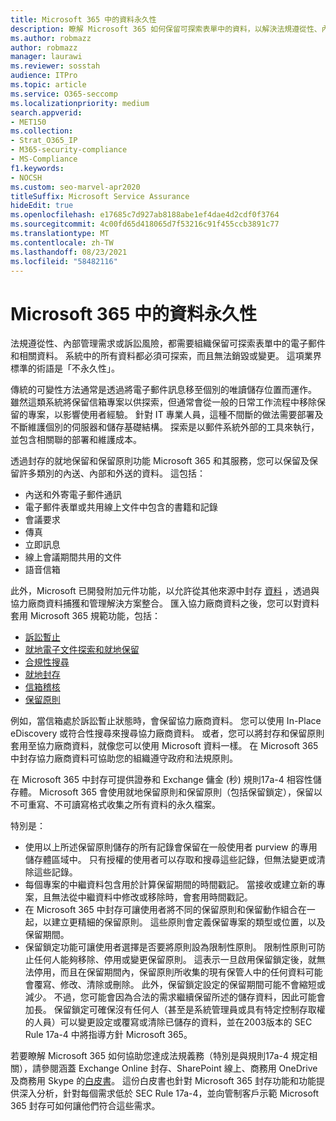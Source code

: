 ```yaml
---
title: Microsoft 365 中的資料永久性
description: 瞭解 Microsoft 365 如何保留可探索表單中的資料，以解決法規遵從性、內部管理需求和訴訟風險。
ms.author: robmazz
author: robmazz
manager: laurawi
ms.reviewer: sosstah
audience: ITPro
ms.topic: article
ms.service: O365-seccomp
ms.localizationpriority: medium
search.appverid:
- MET150
ms.collection:
- Strat_O365_IP
- M365-security-compliance
- MS-Compliance
f1.keywords:
- NOCSH
ms.custom: seo-marvel-apr2020
titleSuffix: Microsoft Service Assurance
hideEdit: true
ms.openlocfilehash: e17685c7d927ab8188abe1ef4dae4d2cdf0f3764
ms.sourcegitcommit: 4c00fd65d418065d7f53216c91f455ccb3891c77
ms.translationtype: MT
ms.contentlocale: zh-TW
ms.lasthandoff: 08/23/2021
ms.locfileid: "58482116"
---
```

# <a name="data-immutability-in-microsoft-365"></a>Microsoft 365 中的資料永久性

法規遵從性、內部管理需求或訴訟風險，都需要組織保留可探索表單中的電子郵件和相關資料。 系統中的所有資料都必須可探索，而且無法銷毀或變更。 這項業界標準的術語是「不永久性」。

傳統的可變性方法通常是透過將電子郵件訊息移至個別的唯讀儲存位置而運作。 雖然這類系統將保留信箱專案以供探索，但通常會從一般的日常工作流程中移除保留的專案，以影響使用者經驗。 針對 IT 專業人員，這種不間斷的做法需要部署及不斷維護個別的伺服器和儲存基礎結構。 探索是以郵件系統外部的工具來執行，並包含相關聯的部署和維護成本。

透過封存的就地保留和保留原則功能 Microsoft 365 和其服務，您可以保留及保留許多類別的內送、內部和外送的資料。 這包括：

- 內送和外寄電子郵件通訊
- 電子郵件表單或共用線上文件中包含的書籍和記錄
- 會議要求
- 傳真
- 立即訊息
- 線上會議期間共用的文件
- 語音信箱

此外，Microsoft 已開發附加元件功能，以允許從其他來源中封存 [資料](https://support.office.com/article/Archiving-third-party-data-in-Office-365-0ce338d5-3666-4a18-86ab-c6910ff408cc) ，透過與協力廠商資料捕獲和管理解決方案整合。 匯入協力廠商資料之後，您可以對資料套用 Microsoft 365 規範功能，包括：

- [訴訟暫止](/microsoft-365/compliance/create-a-litigation-hold)
- [就地電子文件探索和就地保留](/microsoft-365/compliance/manage-legal-investigations)
- [合規性搜尋](/microsoft-365/compliance/search-for-content)
- [就地封存](/microsoft-365/compliance/enable-archive-mailboxes)
- [信箱稽核](/microsoft-365/compliance/enable-mailbox-auditing)
- [保留原則](/microsoft-365/compliance/retention-policies)

例如，當信箱處於訴訟暫止狀態時，會保留協力廠商資料。 您可以使用 In-Place eDiscovery 或符合性搜尋來搜尋協力廠商資料。 或者，您可以將封存和保留原則套用至協力廠商資料，就像您可以使用 Microsoft 資料一樣。 在 Microsoft 365 中封存協力廠商資料可協助您的組織遵守政府和法規原則。

在 Microsoft 365 中封存可提供證券和 Exchange 傭金 (秒) 規則17a-4 相容性儲存體。 Microsoft 365 會使用就地保留原則和保留原則（包括保留鎖定），保留以不可重寫、不可讀寫格式收集之所有資料的永久檔案。

特別是：

- 使用以上所述保留原則儲存的所有記錄會保留在一般使用者 purview 的專用儲存體區域中。 只有授權的使用者可以存取和搜尋這些記錄，但無法變更或清除這些記錄。
- 每個專案的中繼資料包含用於計算保留期間的時間戳記。 當接收或建立新的專案，且無法從中繼資料中修改或移除時，會套用時間戳記。
- 在 Microsoft 365 中封存可讓使用者將不同的保留原則和保留動作組合在一起，以建立更精細的保留原則。 這些原則會定義保留專案的類型或位置，以及保留期間。
- 保留鎖定功能可讓使用者選擇是否要將原則設為限制性原則。 限制性原則可防止任何人能夠移除、停用或變更保留原則。 這表示一旦啟用保留鎖定後，就無法停用，而且在保留期間內，保留原則所收集的現有保管人中的任何資料可能會覆寫、修改、清除或刪除。 此外，保留鎖定設定的保留期間可能不會縮短或減少。 不過，您可能會因為合法的需求繼續保留所述的儲存資料，因此可能會加長。 保留鎖定可確保沒有任何人（甚至是系統管理員或具有特定控制存取權的人員）可以變更設定或覆寫或清除已儲存的資料，並在2003版本的 SEC Rule 17a-4 中將指導方針 Microsoft 365。

若要瞭解 Microsoft 365 如何協助您達成法規義務（特別是與規則17a-4 規定相關），請參閱涵蓋 Exchange Online 封存、SharePoint 線上、商務用 OneDrive 及商務用 Skype 的[白皮書](https://www.microsoft.com/microsoft-365/blog/wp-content/uploads/2015/11/Microsoft-EOA-White-Paper.pdf)。 這份白皮書也針對 Microsoft 365 封存功能和功能提供深入分析，針對每個需求低於 SEC Rule 17a-4，並向管制客戶示範 Microsoft 365 封存可如何讓他們符合這些需求。
